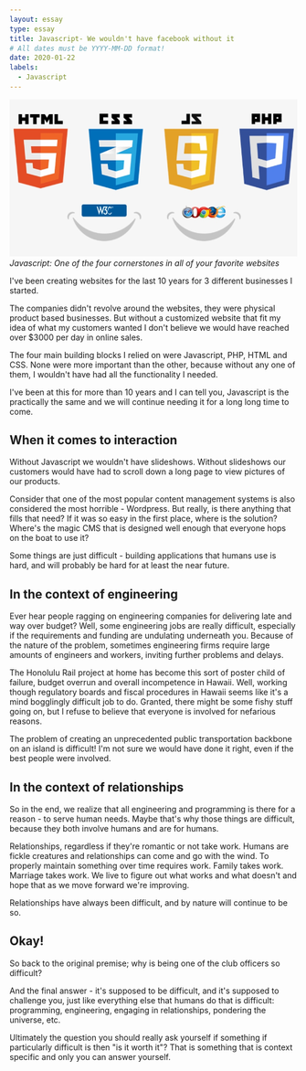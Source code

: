 ```yaml
---
layout: essay
type: essay
title: Javascript- We wouldn't have facebook without it
# All dates must be YYYY-MM-DD format!
date: 2020-01-22
labels:
  - Javascript
---
```


<img class="ui tiny right spaced image" src="../images/javascript.jpg">*Javascript: One of the four cornerstones in all of your favorite websites*

I've been creating websites for the last 10 years for 3 different businesses I started.

The companies didn't revolve around the websites, they were physical product based businesses. But without a customized website that fit my idea of what my customers wanted I don't believe we would have reached over $3000 per day in online sales.

The four main building blocks I relied on were Javascript, PHP, HTML and CSS.  None were more important than the other, because without any one of them, I wouldn't have had all the functionality I needed.

I've been at this for more than 10 years and I can tell you, Javascript is the practically the same and we will continue needing it for a long long time to come.

## When it comes to interaction

Without Javascript we wouldn't have slideshows. Without slideshows our customers would have had to scroll down a long page to view pictures of our products.

Consider that one of the most popular content management systems is also considered the most horrible - Wordpress. But really, is there anything that fills that need? If it was so easy in the first place, where is the solution? Where's the magic CMS that is designed well enough that everyone hops on the boat to use it?

Some things are just difficult - building applications that humans use is hard, and will probably be hard for at least the near future.

## In the context of engineering

Ever hear people ragging on engineering companies for delivering late and way over budget? Well, some engineering jobs are really difficult, especially if the requirements and funding are undulating underneath you. Because of the nature of the problem, sometimes engineering firms require large amounts of engineers and workers, inviting further problems and delays.

The Honolulu Rail project at home has become this sort of poster child of failure, budget overrun and overall incompetence in Hawaii. Well, working though regulatory boards and fiscal procedures in Hawaii seems like it's a mind bogglingly difficult job to do. Granted, there might be some fishy stuff going on, but I refuse to believe that everyone is involved for nefarious reasons.

The problem of creating an unprecedented public transportation backbone on an island is difficult! I'm not sure we would have done it right, even if the best people were involved.

## In the context of relationships

So in the end, we realize that all engineering and programming is there for a reason - to serve human needs. Maybe that's why those things are difficult, because they both involve humans and are for humans.

Relationships, regardless if they're romantic or not take work. Humans are fickle creatures and relationships can come and go with the wind. To properly maintain something over time requires work. Family takes work. Marriage takes work. We live to figure out what works and what doesn't and hope that as we move forward we're improving.

Relationships have always been difficult, and by nature will continue to be so.

## Okay!

So back to the original premise; why is being one of the club officers so difficult?

And the final answer - it's supposed to be difficult, and it's supposed to challenge you, just like everything else that humans do that is difficult: programming, engineering, engaging in relationships, pondering the universe, etc.

Ultimately the question you should really ask yourself if something if particularly difficult is then "is it worth it"? That is something that is context specific and only you can answer yourself.
